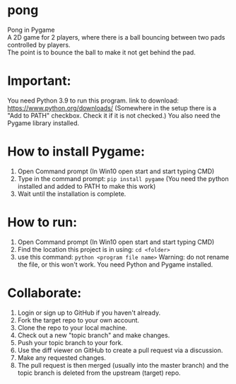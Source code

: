 # pong
Pong in Pygame  
A 2D game for 2 players, where there is a ball bouncing between two pads controlled by players.  
The point is to bounce the ball to make it not get behind the pad.
# Important:
You need Python 3.9 to run this program. link to download: https://www.python.org/downloads/ (Somewhere in the setup there is a "Add to PATH" checkbox. Check it if it is not checked.)
You also need the Pygame library installed.  
# How to install Pygame:  
1. Open Command prompt (In Win10 open start and start typing CMD)  
2. Type in the command prompt: `pip install pygame` (You need the python installed and added to PATH to make this work)
3. Wait until the installation is complete.  

# How to run:
1. Open Command prompt (In Win10 open start and start typing CMD)
2. Find the location this project is in using: `cd <folder>`
3. use this command: `python <program file name>` Warning: do not rename the file, or this won't work. You need Python and Pygame installed.

# Collaborate:
1. Login or sign up to GitHub if you haven't already.
2. Fork the target repo to your own account.
3. Clone the repo to your local machine.
4. Check out a new "topic branch" and make changes.
5. Push your topic branch to your fork.
6. Use the diff viewer on GitHub to create a pull request via a discussion.
7. Make any requested changes.
8. The pull request is then merged (usually into the master branch) and the topic branch is deleted from the upstream (target) repo.
